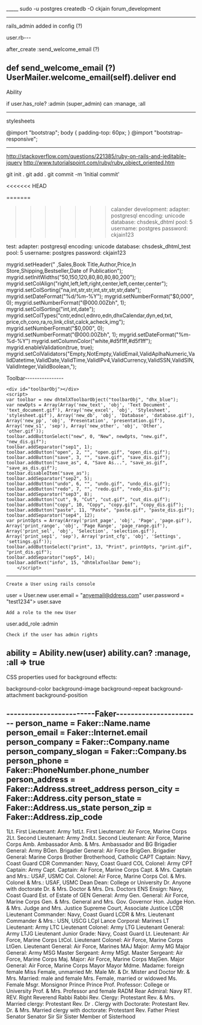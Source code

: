 
_____ sudo -u postgres createdb -O ckjain forum_development
___________________________________
rails_admin added in config (?)

user.rb---

  after_create :send_welcome_email (?)
  
  def send_welcome_email			(?)
    UserMailer.welcome_email(self).deliver
  end
-------------------------

Ability

if user.has_role? :admin  (super_admin)
      can :manage, :all
      
------------------------------
stylesheets

@import "bootstrap";
body { padding-top: 60px; }
@import "bootstrap-responsive";

-----------------------------------------
http://stackoverflow.com/questions/221385/ruby-on-rails-and-jeditable-jquery
http://www.tutorialspoint.com/ruby/ruby_object_oriented.htm

git init .
git add .
git commit -m 'Initial commit'

<<<<<<< HEAD

=======
>>>>>>> calander
development:
  adapter: postgresql
  encoding: unicode
  database: chsdesk_dhtml
  pool: 5
  username: postgres
  password: ckjain123

test:
  adapter: postgresql
  encoding: unicode
  database: chsdesk_dhtml_test
  pool: 5
  username: postgres
  password: ckjain123
  
mygrid.setHeader("&nbsp;,Sales,Book Title,Author,Price,In Store,Shipping,Bestseller,Date of Publication");
mygrid.setInitWidths("50,150,120,80,80,80,80,200");
mygrid.setColAlign("right,left,left,right,center,left,center,center");
mygrid.setColSorting("na,int,str,str,int,str,str,str,date");
mygrid.setDateFormat("%d/%m-%Y");
mygrid.setNumberFormat("$0,000", 0);
mygrid.setNumberFormat("@000.00Zbh", 1);
mygrid.setColSorting("int,int,date");
mygrid.setColTypes("cntr,edncl,ednro,edn,dhxCalendar,dyn,ed,txt,
price,ch,coro,ra,ro,link,clist,calck,acheck,img");
mygrid.setNumberFormat("$0,000", 0);
mygrid.setNumberFormat("@000.00Zbh", 1);
mygrid.setDateFormat("%m-%d-%Y")
mygrid.setColumnColor("white,#d5f1ff,#d5f1ff");
mygrid.enableValidation(true, true);
mygrid.setColValidators("Empty,NotEmpty,ValidEmail,ValidAplhaNumeric,ValidDatetime,ValidDate,ValidTime,ValidIPv4,ValidCurrency,ValidSSN,ValidSIN,ValidInteger,ValidBoolean,");

Toolbar----------------
		<script src="/javascripts/codebase/dhtmlxtoolbar.js" type="text/javascript" charset="utf-8"></script>
		<link rel="stylesheet" type="text/css" href="/javascripts/codebase/skins/dhtmlxtoolbar_dhx_blue.css">

	<div id="toolbarObj"></div>
	<script>
    var toolbar = new dhtmlXToolbarObject("toolbarObj", "dhx_blue"); 
 	var newOpts = Array(Array('new_text', 'obj', 'Text Document', 'text_document.gif'), Array('new_excel', 'obj', 'Stylesheet', 'stylesheet.gif'), Array('new_db', 'obj', 'Database', 'database.gif'), Array('new_pp', 'obj', 'Presentation', 'presentation.gif'), Array('new_s1', 'sep'), Array('new_other', 'obj', 'Other', 'other.gif'));
    toolbar.addButtonSelect("new", 0, "New", newOpts, "new.gif", "new_dis.gif");
    toolbar.addSeparator("sep1", 1);
    toolbar.addButton("open", 2, "", "open.gif", "open_dis.gif");
    toolbar.addButton("save", 3, "", "save.gif", "save_dis.gif");
    toolbar.addButton("save_as", 4, "Save As...", "save_as.gif", "save_as_dis.gif");
    toolbar.disableItem("save_as");
    toolbar.addSeparator("sep2", 5);
    toolbar.addButton("undo", 6, "", "undo.gif", "undo_dis.gif");
    toolbar.addButton("redo", 7, "", "redo.gif", "redo_dis.gif");
    toolbar.addSeparator("sep3", 8);
    toolbar.addButton("cut", 9, "Cut", "cut.gif", "cut_dis.gif");
    toolbar.addButton("copy", 10, "Copy", "copy.gif", "copy_dis.gif");
    toolbar.addButton("paste", 11, "Paste", "paste.gif", "paste_dis.gif");
    toolbar.addSeparator("sep4", 12);
    var printOpts = Array(Array('print_page', 'obj', 'Page', 'page.gif'), Array('print_range', 'obj', 'Page Range', 'page_range.gif'), Array('print_sel', 'obj', 'Selection', 'selection.gif'), Array('print_sep1', 'sep'), Array('print_cfg', 'obj', 'Settings', 'settings.gif'));
    toolbar.addButtonSelect("print", 13, "Print", printOpts, "print.gif", "print_dis.gif");
    toolbar.addSeparator("sep5", 14);
    toolbar.addText("info", 15, "dhtmlxToolbar Demo");
    	</script>
-------------------------------------------------------------

    Create a User using rails console

 user = User.new
 user.email = "anyemail@ddress.com"
 user.password = "test1234"> user.save

    Add a role to the new User

 user.add_role :admin

    Check if the user has admin rights

 ability = Ability.new(user)
 ability.can? :manage, :all
  => true
--------------------------------------------------

CSS properties used for background effects:

background-color
background-image
background-repeat
background-attachment
background-position

------------------------Faker-----------------------
person_name            = Faker::Name.name
person_email           = Faker::Internet.email
person_company         = Faker::Company.name
person_company_slogan  = Faker::Company.bs
person_phone           = Faker::PhoneNumber.phone_number
person_address         = Faker::Address.street_address
person_city            = Faker::Address.city
person_state           = Faker::Address.us_state
person_zip             = Faker::Address.zip_code
---------------------------------------------------------
1Lt. 	First Lieutenant: Army
1stLt. 	First Lieutenant: Air Force, Marine Corps
2Lt. 	Second Lieutenant: Army
2ndLt. 	Second Lieutenant: Air Force, Marine Corps
Amb. 	Ambassador
Amb. & Mrs. 	Ambassador and
BG 	Brigadier General: Army
BGen. 	Brigadier General: Air Force
BrigGen. 	Brigadier General: Marine Corps
Brother 	Brotherhood, Catholic
CAPT 	Captain: Navy, Coast Guard
CDR 	Commander: Navy, Coast Guard
COL 	Colonel: Army
CPT 	Captain: Army
Capt. 	Captain: Air Force, Marine Corps
Capt. & Mrs. 	Captain and Mrs.: USAF, USMC
Col. 	Colonel: Air Force, Marine Corps
Col. & Mrs. 	Colonel & Mrs.: USAF, USMC
Dean 	Dean: College or University
Dr. 	Anyone with doctorate
Dr. & Mrs. 	Doctor & Mrs.
Drs. 	Doctors
ENS 	Ensign: Navy, Coast Guard
Est. of 	Estate of
GEN 	General: Army
Gen. 	General: Air Force, Marine Corps
Gen. & Mrs. 	General and Mrs.
Gov. 	Governor
Hon. 	Judge
Hon. & Mrs. 	Judge and Mrs.
Justice 	Supreme Court, Associate Justice
LCDR 	Lieutenant Commander: Navy, Coast Guard
LCDR & Mrs. 	Lieutenant Commander & Mrs.: USN, USCG
LCpl 	Lance Corporal: Marines
LT 	Lieutenant: Army
LTC 	Lieutenant Colonel: Army
LTG 	Lieutenant General: Army
LTJG 	Lieutenant Junior Grade: Navy, Coast Guard
Lt. 	Lieutenant: Air Force, Marine Corps
LtCol. 	Lieutenant Colonel: Air Force, Marine Corps
LtGen. 	Lieutenant General: Air Force, Marines
MAJ 	Major: Army
MG 	Major General: Army
MSG 	Master Sergeant: Army
MSgt. 	Master Sergeant: Air Force, Marine Corps
Maj. 	Major: Air Force, Marine Corps
MajGen. 	Major General: Air Force, Marine Corps
Mayor 	Mayor
Mdme. 	Madame: foreign female
Miss 	Female, unmarried
Mr. 	Male
Mr. & Dr. 	Mister and Doctor
Mr. & Mrs. 	Married: male and female
Mrs. 	Female, married or widowed
Ms. 	Female
Msgr. 	Monsignor
Prince 	Prince
Prof. 	Professor: College or University
Prof. & Mrs. 	Professor and female
RADM 	Rear Admiral: Navy
RT. REV. 	Right Reverend
Rabbi 	Rabbi
Rev. 	Clergy: Protestant
Rev. & Mrs. 	Married clergy: Protestant
Rev. Dr . 	Clergy with Doctorate: Protestant
Rev. Dr. & Mrs. 	Married clergy with doctorate: Protestant
Rev. Father 	Priest
Senator 	Senator
Sir 	Sir
Sister 	Member of Sisterhood 